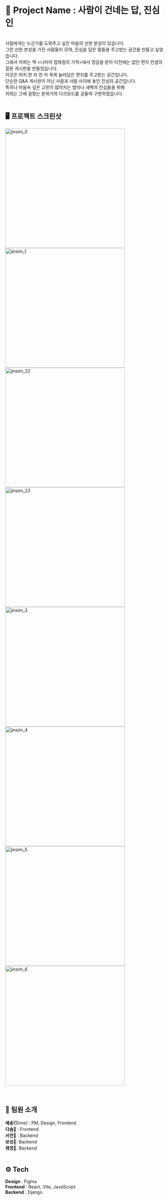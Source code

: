 # 💌 Project Name : 사람이 건네는 답, **진심인**
<br>
사람에게는 누군가를 도와주고 싶은 마음의 선한 본성이 있습니다.<br>
그런 선한 본성을 가진 사람들이 모여, 진심을 담은 말들을 주고받는 공간을 만들고 싶었습니다.<br>
그래서 저희는 책 <나미야 잡화점의 기적>에서 영감을 받아 이전에는 없던 편지 컨셉의 질문 게시판을 만들었습니다.<br>
이곳은 마치 한 자 한 자 꾹꾹 눌러담은 편지를 주고받는 공간입니다.<br>
단순한 Q&A 게시판이 아닌 사람과 사람 사이에 놓인 진심의 공간입니다.<br>
특히나 마음속 깊은 고민이 많아지는 밤이나 새벽의 진심들을 위해<br>
저희는 그에 걸맞는 분위기의 다크모드를 공들여 구현하였습니다.<br>
<br>
  
## 🖥️ 프로젝트 스크린샷
<p align="left">
  <img width="380" alt="jinsim_0" src="https://github.com/user-attachments/assets/708c5aca-eaab-495e-84c6-d209d3d389c5"> <img width="380" alt="jinsim_1" src="https://github.com/user-attachments/assets/38c64ebb-de24-4597-950c-d32db186dd6a">
  <br>
  <img width="380" alt="jinsim_22" src="https://github.com/user-attachments/assets/e42254d3-503e-49c2-a399-b49d6ed0d44b"> <img width="380" alt="jinsim_23" src="https://github.com/user-attachments/assets/da6bf7ba-de57-4fd0-89d9-76d9187efcb2">
  <br>
  <img width="380" alt="jinsim_3" src="https://github.com/user-attachments/assets/27a6e938-6824-4636-aac1-f870a7caa9a2"> <img width="380" alt="jinsim_4" src="https://github.com/user-attachments/assets/bd2b8d48-b0e7-4b0c-8801-bc12b2146a98">
  <br>
  <img width="380" alt="jinsim_5" src="https://github.com/user-attachments/assets/1b711586-c6de-4c36-9230-4ab5d1264421"> <img width="380" alt="jinsim_6" src="https://github.com/user-attachments/assets/c324de97-1643-407a-93c4-3031300e0da3">
</p>
<br>

## 👫 팀원 소개

**예송**😼(me) : PM, Design, Frontend<br>
**다솜**🐰 : Frontend<br>
**서연**🙊 : Backend<br>
**보성**🐻: Backend<br>
**채영**🐼: Backend<br>
<br>
## ⚙️ Tech
**Design** : Figma<br>
**Frontend** : React, Vite, JavaScript<br>
**Backend** : Django<br>



